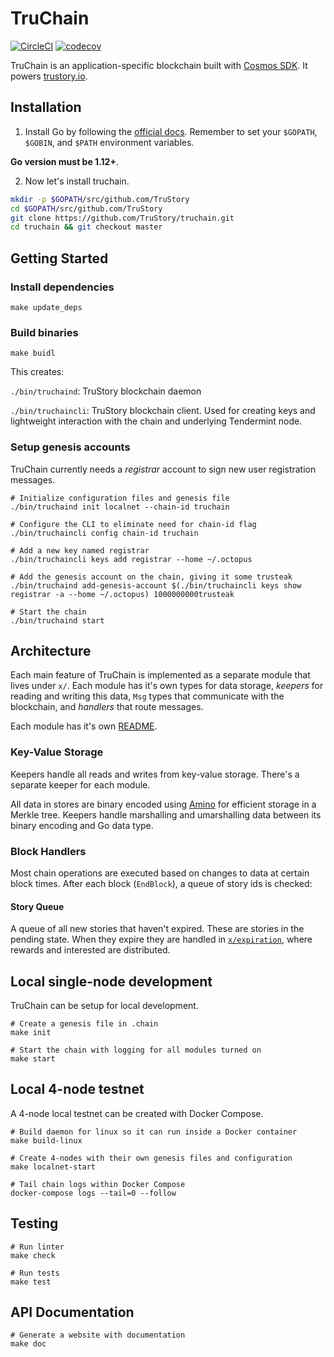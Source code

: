 # TruChain

[![CircleCI](https://circleci.com/gh/TruStory/truchain.svg?style=svg&circle-token=0cea219dcac9bd6962a057d85c4a319613c6680e)](https://circleci.com/gh/TruStory/truchain)
[![codecov](https://codecov.io/gh/TruStory/truchain/branch/master/graph/badge.svg?token=jh3muAAEBs)](https://codecov.io/gh/TruStory/truchain)

TruChain is an application-specific blockchain built with [Cosmos SDK](https://cosmos.network/sdk). It powers [trustory.io](https://www.trustory.io/).


## Installation

1. Install Go by following the [official docs](https://golang.org/doc/install). Remember to set your `$GOPATH`, `$GOBIN`, and `$PATH` environment variables.

**Go version must be 1.12+**.

2. Now let's install truchain.

``` bash
mkdir -p $GOPATH/src/github.com/TruStory
cd $GOPATH/src/github.com/TruStory
git clone https://github.com/TruStory/truchain.git
cd truchain && git checkout master
```

## Getting Started

### Install dependencies

```
make update_deps
```

### Build binaries

```
make buidl
```

This creates:

`./bin/truchaind`: TruStory blockchain daemon

`./bin/truchaincli`: TruStory blockchain client. Used for creating keys and lightweight interaction with the chain and underlying Tendermint node.

### Setup genesis accounts

TruChain currently needs a _registrar_ account to sign new user registration messages.

```
# Initialize configuration files and genesis file
./bin/truchaind init localnet --chain-id truchain

# Configure the CLI to eliminate need for chain-id flag
./bin/truchaincli config chain-id truchain

# Add a new key named registrar
./bin/truchaincli keys add registrar --home ~/.octopus

# Add the genesis account on the chain, giving it some trusteak
./bin/truchaind add-genesis-account $(./bin/truchaincli keys show registrar -a --home ~/.octopus) 1000000000trusteak

# Start the chain
./bin/truchaind start
```

## Architecture

Each main feature of TruChain is implemented as a separate module that lives under `x/`. Each module has it's own types for data storage, _keepers_ for reading and writing this data, `Msg` types that communicate with the blockchain, and _handlers_ that route messages.

Each module has it's own [README](x/README.md).

### Key-Value Storage

Keepers handle all reads and writes from key-value storage. There's a separate keeper for each module.

All data in stores are binary encoded using [Amino](https://github.com/tendermint/go-amino) for efficient storage in a Merkle tree. Keepers handle marshalling and umarshalling data between its binary encoding and Go data type.

### Block Handlers

Most chain operations are executed based on changes to data at certain block times. After each block (`EndBlock`), a queue of story ids is checked:

#### Story Queue

A queue of all new stories that haven't expired. These are stories in the pending state. When they expire they are handled in [`x/expiration`](x/expiration/README.md), where rewards and interested are distributed.

## Local single-node development

TruChain can be setup for local development.

```
# Create a genesis file in .chain
make init

# Start the chain with logging for all modules turned on
make start
```

## Local 4-node testnet

A 4-node local testnet can be created with Docker Compose.

```
# Build daemon for linux so it can run inside a Docker container
make build-linux

# Create 4-nodes with their own genesis files and configuration
make localnet-start

# Tail chain logs within Docker Compose
docker-compose logs --tail=0 --follow
```

## Testing

```
# Run linter
make check

# Run tests
make test
```

## API Documentation

```
# Generate a website with documentation
make doc
```
